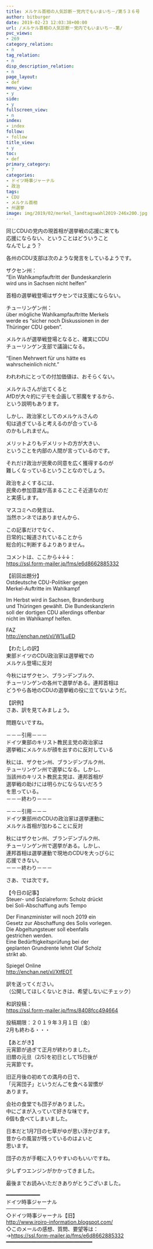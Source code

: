 ```yaml
---
title: メルケル首相の人気診断－党内でもいまいち－/第５３６号
author: bitburger
date: 2019-02-23 12:03:38+00:00
url: /メルケル首相の人気診断－党内でもいまいち－-第/
pvc_views:
- 269
category_relation:
- n
tag_relation:
- n
disp_description_relation:
- n
page_layout:
- def
menu_view:
- y
side:
- y
fullscreen_view:
- n
index:
- index
follow:
- follow
title_view:
- y
toc:
- def
primary_category:
- 7
categories:
- ドイツ時事ジャーナル
- 政治
tags:
- CDU
- メルケル首相
- 州選挙
image: img/2019/02/merkel_landtagswahl2019-246x200.jpg
---
```

同じCDUの党内の現首相が選挙戦の応援に来ても  
応援にならない、ということはどういうこと  
なんでしょう？

各州のCDU支部は次のような発言をしているようです。  
  
ザクセン州：  
&#8220;Ein Wahlkampfauftritt der Bundeskanzlerin  
wird uns in Sachsen nicht helfen&#8221;  
  
首相の選挙戦登場はザクセンでは支援にならない。  
  
チューリンゲン州：  
über mögliche Wahlkampfauftritte Merkels  
werde es &#8220;sicher noch Diskussionen in der  
Thüringer CDU geben&#8221;.  
  
メルケルが選挙戦登場となると、確実にCDU  
チューリンゲン支部で議論になる。  
  
&#8220;Einen Mehrwert für uns hätte es  
wahrscheinlich nicht.&#8221;  
  
われわれにとっての付加価値は、おそらくない。

メルケルさんが出てくると  
AfDが大々的にデモを企画して邪魔をするから、  
という説明もあります。  
  
しかし、政治家としてのメルケルさんの  
旬は過ぎていると考えるのが合っている  
のかもしれません。  
  
メリットよりもデメリットの方が大きい、  
ということを内部の人間が言っているのです。

それだけ政治が民衆の同意を広く獲得するのが  
難しくなっているということなのでしょう。  
  
政治をよくするには、  
民衆の参加意識が高まることこそ近道なのだ  
と実感します。

マスコミへの発言は、  
当然ホンネではありませんから、  
  
この記事だけでなく、  
日常的に報道されていることから  
総合的に判断するよりありません。

コメントは、ここから↓↓↓：  
<a rel="noopener" href="https://ssl.form-mailer.jp/fms/e6d8662885332" target="_blank">https://ssl.form-mailer.jp/fms/e6d8662885332</a>

【前回出題分】  
Ostdeutsche CDU-Politiker gegen  
Merkel-Auftritte im Wahlkampf  
  
Im Herbst wird in Sachsen, Brandenburg  
und Thüringen gewählt. Die Bundeskanzlerin  
soll der dortigen CDU allerdings offenbar  
nicht im Wahlkampf helfen.  
  
FAZ  
<a rel="noopener" href="http://enchan.net/xl/W1LuED" target="_blank">http://enchan.net/xl/W1LuED</a>

【わたしの訳】  
東部ドイツのCDU政治家は選挙戦での  
メルケル登場に反対  
  
今秋にはザクセン、ブランデンブルク、  
チューリンゲンの各州で選挙がある。連邦首相は  
どうやら各地のCDUの選挙戦の役に立てないようだ。

【訳例】  
さあ、訳を見てみましょう。  
  
問題ないですね。

－－－引用－－－  
ドイツ東部のキリスト教民主党の政治家は  
選挙戦にメルケルが顔を出すのに反対している  
  
秋には、ザクセン州、ブランデンブルク州、  
テューリンゲン州で選挙になる。しかし、  
当該州のキリスト教民主党は、連邦首相が  
選挙戦の助けには明らかにならないだろう  
を思っている。  
－－－終わり－－－

－－－引用－－－  
ドイツ東部州のCDUの政治家は選挙運動に  
メルケル首相が加わることに反対  
  
秋にはザクセン州、ブランデンブルク州、  
チューリンゲン州で選挙がある。しかし、  
連邦首相は選挙運動で現地のCDUを大っぴらに  
応援できない。  
－－－終わり－－－

さあ、では次です。  
  
【今日の記事】  
Steuer- und Sozialreform: Scholz drückt  
bei Soli-Abschaffung aufs Tempo  
  
Der Finanzminister will noch 2019 ein  
Gesetz zur Abschaffung des Solis vorlegen.  
Die Abgeltungsteuer soll ebenfalls  
gestrichen werden.  
Eine Bedürftigkeitsprüfung bei der  
geplanten Grundrente lehnt Olaf Scholz  
strikt ab.  
  
Spiegel Online  
<a rel="noopener" href="http://enchan.net/xl/XtfEOT" target="_blank">http://enchan.net/xl/XtfEOT</a>

訳を送ってください。  
（公開してほしくないときは、希望しないにチェック）  
  
和訳投稿：  
 <a rel="noopener" href="https://ssl.form-mailer.jp/fms/8408fcc494664" target="_blank">https://ssl.form-mailer.jp/fms/8408fcc494664</a>  
  
投稿期限：２０１９年３月１日（金）  
2月も終わる・・・

【あとがき】  
元宵節が過ぎて正月が終わりました。  
旧暦の元旦（2/5)を初日として15日後が  
元宵節です。  
  
旧正月後の初めての満月の日で、  
「元宵団子」というだんごを食べる習慣が  
あります。  
  
会社の食堂でも団子がありました。  
中にごまが入っていて好きな味です。  
6個も食べてしまいました。  
  
日本だと1月7日の七草がゆが思い浮かびます。  
昔からの風習が残っているのはよいと  
思います。  
  
団子の方が手軽に入りやすいのもいいですね。  
  
少しずつエンジンがかかってきました。  
  
最後までお読みいただきありがとうございました。

━━━━━━━━━━━  
ドイツ時事ジャーナル  
───────────  
◇ドイツ時事ジャーナル【旧】  
<a rel="noopener" href="http://www.iroiro-information.blogspot.com/" target="_blank">http://www.iroiro-information.blogspot.com/</a>  
◇このメールの感想、質問、要望等は：  
-><a rel="noopener" href="https://ssl.form-mailer.jp/fms/e6d8662885332" target="_blank">https://ssl.form-mailer.jp/fms/e6d8662885332</a>  
━━━━━━━━━━━━━━━━━━━━━━━━━━━━